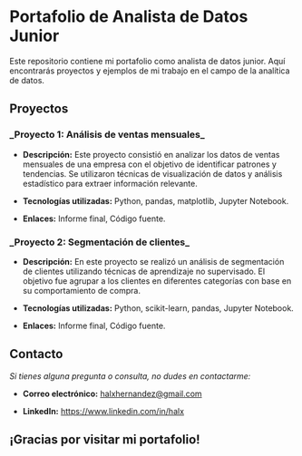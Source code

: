 # Portafolio de Analista de Datos Junior

Este repositorio contiene mi portafolio como analista de datos junior. Aquí encontrarás proyectos y ejemplos de mi trabajo en el campo de la analítica de datos.

## Proyectos

### \_Proyecto 1: Análisis de ventas mensuales\_

* **Descripción:** Este proyecto consistió en analizar los datos de ventas mensuales de una empresa con el objetivo de identificar patrones y tendencias. Se utilizaron técnicas de visualización de datos y análisis estadístico para extraer información relevante.

* **Tecnologías utilizadas:** Python, pandas, matplotlib, Jupyter Notebook.

* **Enlaces:** Informe final, Código fuente.

### \_Proyecto 2: Segmentación de clientes\_

* **Descripción:** En este proyecto se realizó un análisis de segmentación de clientes utilizando técnicas de aprendizaje no supervisado. El objetivo fue agrupar a los clientes en diferentes categorías con base en su comportamiento de compra.

* **Tecnologías utilizadas:** Python, scikit-learn, pandas, Jupyter Notebook.

* **Enlaces:** Informe final, Código fuente.

## Contacto

*Si tienes alguna pregunta o consulta, no dudes en contactarme:*

* **Correo electrónico:** halxhernandez@gmail.com

* **LinkedIn:** https://www.linkedin.com/in/halx

## ¡Gracias por visitar mi portafolio!
